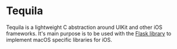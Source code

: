 # Tequila

Tequila is a lightweight C abstraction around UIKit and other iOS frameworks. It's main purpose is to be used with the [Flask library]([TODO](https://github.com/SamoZ256/Flask)) to implement macOS specific libraries for iOS.
